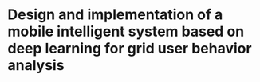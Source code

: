 # Design and implementation of a mobile intelligent system based on deep learning for grid user behavior analysis